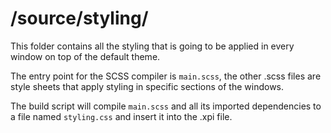 # /source/styling/

This folder contains all the styling that is going to be applied in every window on top of the default theme.

The entry point for the SCSS compiler is `main.scss`, the other .scss files are style sheets that apply styling in specific sections of the windows.

The build script will compile `main.scss` and all its imported dependencies to a file named `styling.css` and insert it into the .xpi file.
